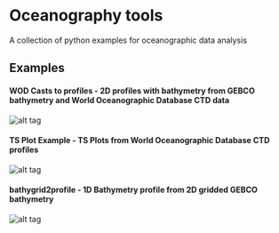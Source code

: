 # Oceanography tools

A collection of python examples for oceanographic data analysis

## Examples 
#### WOD Casts to profiles - 2D profiles with bathymetry from GEBCO bathymetry and World Oceanographic Database CTD data
![alt tag](https://github.com/larsonjl/oceans/blob/master/WOD%20Casts%20to%20profiles/output_14_1.png)

#### TS Plot Example - TS Plots from World Oceanographic Database CTD profiles
![alt tag](https://github.com/larsonjl/oceans/blob/master/TS%20%20Plot%20Example/output_6_1.png)

#### bathygrid2profile - 1D Bathymetry profile from 2D gridded GEBCO bathymetry
![alt tag](https://github.com/larsonjl/oceans/blob/master/bathygrid2profile/output_15_1.png)
